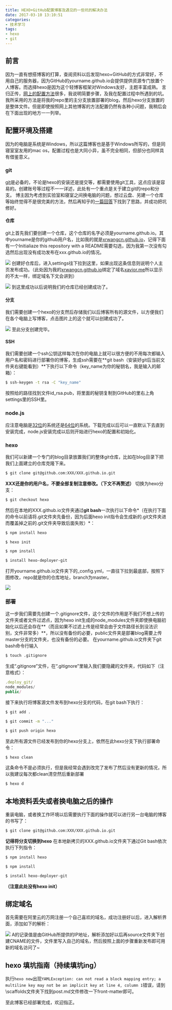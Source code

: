 ```yaml
---
title: HEXO+GitHub配置博客及遇见的一些坑的解决办法
date: 2017-03-10 13:10:51
categories:
- 技术学习
tags:
- hexo
- git
---
```

## 前言

因为一直有想搭博客的打算，查阅资料以后发现hexo+GitHub的方式非常好，不用自己的服务器，因为GitHub的yourname.github.io会提供提供资源专门放置个人博客。而选择hexo是因为这个轻博客框架对Windows友好，主题丰富成熟。
言归正传，[网上的配置方法](http://blog.csdn.net/qwe511455842/article/details/54566013#)很多，我说明简要步骤，及我在配置过程中所遇到的坑。我所采用的方法是将我的repo里的主分支放置部署的blog，然后hexo分支放置的是整体文件。但是即使按照网上其他博客的方法配置仍然有各种小问题，我稍后会在下面出现的地方一一列举。
<!-- more -->
## 配置环境及搭建

因为的电脑是系统是Windows，所以这篇博客也是基于Windows所写的，但是同寝室室友用的mac os，配置过程也是大同小异，虽不完全相同，但部分也同样具有借鉴意义。

### git

[git](https://www.git-scm.com/download/win)是必备的，不论是hexo的安装还是提交等，都需要使用git工具，这点应该是容易的。创建账号等过程不一一详述，此处有一个重点是关于建立git的repo和分支。
博主因为考虑到实验室和寝室之间换电脑的问题，想过云盘、另建一个仓库等始终觉得不是很完美的方法，然后再知乎的[一篇回答](https://www.zhihu.com/question/21193762)下找到了思路，并成功把坑修好。

#### 仓库

git上首先我们要创建一个仓库，这个仓库的名字必须是yourname.github.io。其中yourname是你的github用户名，比如我的就是[xrwangcn.github.io](http://xrwangcn.github.io)，记得下面有一个Initialiaze this repository with a README需要勾选，因为我第一次没有勾选然后出现没有成功发布在xxx.github.io的情况。

![](\images\310d.png)
创建好仓库后，进入settings往下拉到这里，如果出现这条信息则说明个人主页发布成功。（此处因为我的[xrwangcn.github.io](http://xrwangcn.github.io)绑定了域名[xavior.me](http://xrwangcn.github.io)所以显示的不太一样，绑定域名下文会讲到）

![](\images\310e.png)
到这里成功以后说明我们的仓库已经创建成功了。

#### 分支

我们需要创建一个hexo的分支然后存储我们以后博客所有的源文件，以方便我们在各个电脑上写博客，点击图片上的这个就可以创建成功了。

![](\images\310f.png)
至此分支创建完毕。

#### SSH

我们需要创建一个ssh公钥这样每次在你的电脑上就可以很方便的不用每次都输入用户名和密码进行部署你的博客，生成ssh需要在**git bash（安装好git后当前文件夹右键能看到）**下执行以下命令（key_name为你的秘钥名，我是输入的邮箱）：
``` bash
$ ssh-keygen -t rsa -C "key_name"  
```
按照给的路径找到文件id_rsa.pub，将里面的秘钥复制到GitHub的里右上角settings里的SSH里。

### node.js

应注意电脑是[32位](https://nodejs.org/dist/v4.2.3/node-v4.2.3-x86.msi)的系统还是[64位](https://nodejs.org/dist/v4.2.3/node-v4.2.3-x64.msi)的系统。下载完成以后可以一直默认下去直到安装完成，node.js安装完成以后则开始进行hexo的配置和初始化。

### hexo

我们可以新建一个专门的blog目录放置我们的整体git仓库，比如在blog目录下把我们上面建立的仓库克隆下来。
``` bash
$ git clone git@github.com:XXX/XXX.github.io.git
```
**XXX还是你的用户名，不要全部复制注意修改。（下文不再赘述）**
切换为hexo分支：
``` bash
$ git checkout hexo
```
然后在本地的XXX.github.io文件夹通过**git bash**一次执行以下命令*（在执行下面的命令以前请将.git文件夹先备份，因为后面hexo init指令会生成新的.git文件夹进而覆盖掉之前的.git文件夹导致后面失败）*：
``` bash
$ npm install hexo 
```
``` bash
$ hexo init 
```
``` bash
$ npm install
```
``` bash
$ install hexo-deployer-git 
```
打开yourname.github.io文件夹下的_config.yml，一直往下拉到最底部，按照下图修改，repo就是你的仓库地址，branch为master。

![](\images\310a.png)

### 部署

这一步我们需要先创建一个.gitignore文件，这个文件的作用是不我们不想上传的文件夹或者文件过滤点，因为hexo init生成的node_modules文件夹即使换电脑初始化以后还会存在**（而且如果不过滤上传是经常会由于文件路径长到没法识别，文件非常多）**，所以没有备份的必要，public文件夹是部署blog需要上传master分支的文件夹，也没有备份的必要。
在yourname.github.io文件夹下git bash命令行输入
``` bash
$ touch .gitignore 
```
生成“.gitignore”文件，在“.gitignore”里输入我们要隐藏的文件夹，代码如下（注意格式）：
``` javascript
.deploy_git/
node_modules/
public/
```

接下来执行将博客源文件发布到hexo分支的代码，在git bash下执行：
``` bash
$ git add . 
```
``` bash
$ git commit -m "..." 
```
``` bash
$ git push origin hexo
```
至此所有源文件已经发布到你的hexo分支上，依然在此hexo分支下执行部署命令：
``` bash
$ hexo clean
```
这条命令不是必须执行，但是我经常会遇到改完了发布了然后没有更新的情况，所以我建议每次都clean清空然后重新部署
``` bash
$ hexo d
```

## 本地资料丢失或者换电脑之后的操作

重装电脑，或者换工作环境以后需要执行下面的操作就可以进行另一台电脑的博客的书写了：
``` bash
$ git clone git@github.com:XXX/XXX.github.io.git
```
**记得将分支切换到hexo**
在本地新拷贝的XXX.github.io文件夹下通过Git bash依次执行下列指令：
``` bash
$ npm install hexo
```
``` bash
$ npm install
```
``` bash
$ install hexo-deployer-git 
```
**（注意此处没有hexo init）**
## 绑定域名

首先需要在阿里云的万网注册一个自己喜欢的域名，成功注册好以后，进入解析界面，添加如下的解析：

![](\images\310b.png)
A的记录值是由GitHub所提供的IP地址，解析添加好以后再source文件夹下创建CNAME的文件，文件里写入自己的域名，然后按照上面的步骤重新发布即可用新的域名访问了~

## hexo 填坑指南（持续填坑ing）
执行`hexo new`出现`YAMLException: can not read a block mapping entry; a multiline key may not be an implicit key at line 4, column 1`错误，请到\scaffolds文件夹下找到post.md文件修改一下front-matter即可。

至此博客已经部署完成，欢迎指正。
